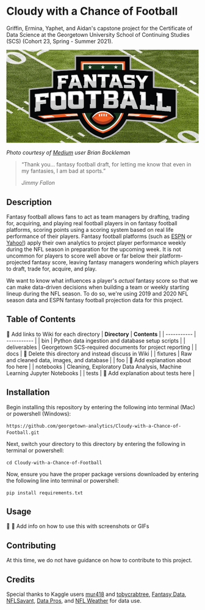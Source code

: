 # Cloudy with a Chance of Football

Griffin, Ermina, Yaphet, and Aidan's capstone project for the Certificate of Data Science at the Georgetown University School of Continuing Studies (SCS) (Cohort 23, Spring - Summer 2021).

![Image](fixtures/images/fantasy_football_image.png)

*Photo courtesy of [Medium](https://bockles.medium.com/how-to-enjoy-fantasy-football-without-being-the-absolute-worst-bcab8b401e17) user Brian Bockleman*

> “Thank you... fantasy football draft, for letting me know that even in my fantasies, I am bad at sports.”   
> 
> *Jimmy Fallon*

## Description

Fantasy football allows fans to act as team managers by drafting, trading for, acquiring, and playing real football players in on fantasy football platforms, scoring points using a scoring system based on real life performance of their players. Fantasy football platforms (such as [ESPN](https://www.espn.com/fantasy/football/) or [Yahoo!](https://football.fantasysports.yahoo.com/)) apply their own analytics to project player performance weekly during the NFL season in preparation for the upcoming week. It is not uncommon for players to score well above or far below their platform-projected fantasy score, leaving fantasy managers wondering which players to draft, trade for, acquire, and play.

We want to know what influences a player's *actual* fantasy score so that we can make data-driven decisions when building a team or weekly starting lineup during the NFL season. To do so, we're using 2019 and 2020 NFL season data and ESPN fantasy football projection data for this project.

## Table of Contents
🐛 Add links to Wiki for each directory
| **Directory**     | **Contents** |
| ----------- | ----------- |
| bin      | Python data ingestion and database setup scripts |
| deliverables   | Georgetown SCS-required documents for project reporting |
| docs   | :bug: Delete this directory and instead discuss in Wiki |
| fixtures   | Raw and cleaned data, images, and database |
| foo   | :bug: Add explanation about foo here |
| notebooks   | Cleaning, Exploratory Data Analysis, Machine Learning Jupyter Notebooks |
| tests   | :bug: Add explanation about tests here |

## Installation
Begin installing this repository by entering the following into terminal (Mac) or powershell (Windows):

```https://github.com/georgetown-analytics/Cloudy-with-a-Chance-of-Football.git```

Next, switch your directory to this directory by entering the following in terminal or powershell:

```cd Cloudy-with-a-Chance-of-Football```

Now, ensure you have the proper package versions downloaded by entering the following line into terminal or powershell:

```pip install requirements.txt```

## Usage
🏈 🐛 Add info on how to use this with screenshots or GIFs

## Contributing
At this time, we do not have guidance on how to contribute to this project.

## Credits
Special thanks to Kaggle users [mur418](https://www.kaggle.com/mur418/espn-2019-stats-and-2020-nfl-fantasy-projections) and [tobycrabtree](https://www.kaggle.com/tobycrabtree/nfl-scores-and-betting-data), [Fantasy Data](fantasydata.com), [NFLSavant](http://nflsavant.com/), [Data Pros](https://www.fantasyfootballdatapros.com/), and [NFL Weather](http://www.nflweather.com/) for data use.

